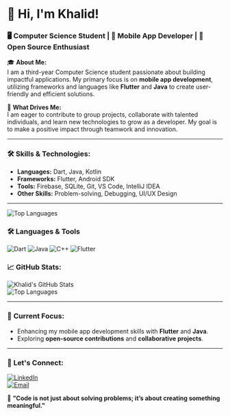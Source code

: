 # 👋 Hi, I'm Khalid!  
### 🖥️ Computer Science Student | 📱 Mobile App Developer | 🌱 Open Source Enthusiast  

🎓 **About Me:**  
I am a third-year Computer Science student passionate about building impactful applications.
My primary focus is on **mobile app development**, utilizing frameworks and languages
like **Flutter** and **Java** to create user-friendly and efficient solutions.  

🤝 **What Drives Me:**  
I am eager to contribute to group projects, collaborate with talented individuals, 
and learn new technologies to grow as a developer.
My goal is to make a positive impact through teamwork and innovation.  

---

### 🛠️ **Skills & Technologies:**  
- **Languages:** Dart, Java, Kotlin  
- **Frameworks:** Flutter, Android SDK  
- **Tools:** Firebase, SQLite, Git, VS Code, IntelliJ IDEA  
- **Other Skills:** Problem-solving, Debugging, UI/UX Design  

---
![Top Languages](https://github-readme-stats.vercel.app/api/top-langs/?username=kvadah&layout=compact&theme=radical)  
### 🛠️ **Languages & Tools**
![Dart](https://img.shields.io/badge/-Dart-0175C2?logo=dart&logoColor=white&style=flat)
![Java](https://img.shields.io/badge/-Java-007396?logo=java&logoColor=white&style=flat)
![C++](https://img.shields.io/badge/-C++-00599C?logo=c%2B%2B&logoColor=white&style=flat)
![Flutter](https://img.shields.io/badge/-Flutter-02569B?logo=flutter&logoColor=white&style=flat)
### 📈 **GitHub Stats:**  
![Khalid's GitHub Stats](https://github-readme-stats.vercel.app/api?username=kvadah&show_icons=true&theme=radical)  
![Top Languages](https://github-readme-stats.vercel.app/api/top-langs/?username=YourUsername&layout=compact&theme=radical)  

---

### 🌟 **Current Focus:**  
- Enhancing my mobile app development skills with **Flutter** and **Java**.  
- Exploring **open-source contributions** and **collaborative projects**.  

---

### 🔗 **Let's Connect:**  
[![LinkedIn](https://img.shields.io/badge/-LinkedIn-blue?logo=Linkedin&logoColor=white)](https://www.linkedin.com/in/yourprofile)  
[![Email](https://img.shields.io/badge/-Email-red?logo=email&logoColor=white)](mailto:kvadah9@example.com)  

🌟 **"Code is not just about solving problems; it’s about creating something meaningful."**

